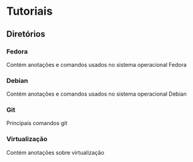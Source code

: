 # Tutoriais

## Diretórios

### Fedora
Contém anotações e comandos usados no sistema operacional Fedora

### Debian
Contém anotações e comandos usados no sistema operacional Debian

### Git
Principais comandos git

### Virtualização
Contém anotações sobre virtualização
